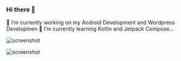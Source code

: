 ### Hi there 👋

<!--
**SydNS/SydNS** is a ✨ _special_ ✨ repository because its `README.md` (this file) appears on your GitHub profile.

Here are some ideas to get you started:

- 🔭 I’m currently working on ...
🌱 I’m currently learning ...
- 👯 I’m looking to collaborate on ...
- 🤔 I’m looking for help with ...
- 💬 Ask me about ...
- 📫 How to reach me: ...
- 😄 Pronouns: ...
- ⚡ Fun fact: ...
-->

🔭 I’m currently working on my Android Development and Wordpress Developmen 
🌱 I’m currently learning Kotlin and Jetpack Compose...

![screenshot](https://cr-ss-service.azurewebsites.net/api/ScreenShot?widget=summary&username=sydns)


![screenshot](https://cr-skills-chart-widget.azurewebsites.net/api/api?username=sydns)

